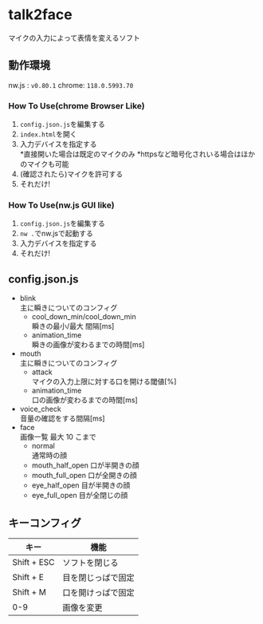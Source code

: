 # talk2face

マイクの入力によって表情を変えるソフト

## 動作環境
nw.js : `v0.80.1`
chrome: `118.0.5993.70`
### How To Use(chrome Browser Like)
1. `config.json.js`を編集する
2. `index.html`を開く
3. 入力デバイスを指定する  
    *直接開いた場合は既定のマイクのみ
    *httpsなど暗号化されいる場合はほかのマイクも可能
4. (確認されたら)マイクを許可する
5. それだけ!

### How To Use(nw.js GUI like)
1. `config.json.js`を編集する
2. `nw .`でnw.jsで起動する
3. 入力デバイスを指定する
4. それだけ!

## config.json.js

- blink  
  主に瞬きについてのコンフィグ
  - cool_down_min/cool_down_min  
    瞬きの最小/最大 間隔[ms]
  - animation_time  
    瞬きの画像が変わるまでの時間[ms]
- mouth  
  主に瞬きについてのコンフィグ
  - attack  
    マイクの入力上限に対する口を開ける閾値[%]
  - animation_time  
    口の画像が変わるまでの時間[ms]
- voice_check  
  音量の確認をする間隔[ms]
- face  
  画像一覧 最大 10 こまで
  - normal  
    通常時の顔
  - mouth_half_open
    口が半開きの顔
  - mouth_full_open
    口が全開きの顔
  - eye_half_open
    目が半開きの顔
  - eye_full_open
    目が全閉じの顔

## キーコンフィグ

| キー        | 機能               |
| ----------- | ------------------ |
| Shift + ESC | ソフトを閉じる     |
| Shift + E   | 目を閉じっぱで固定 |
| Shift + M   | 口を開けっぱで固定 |
| 0-9         | 画像を変更         |

